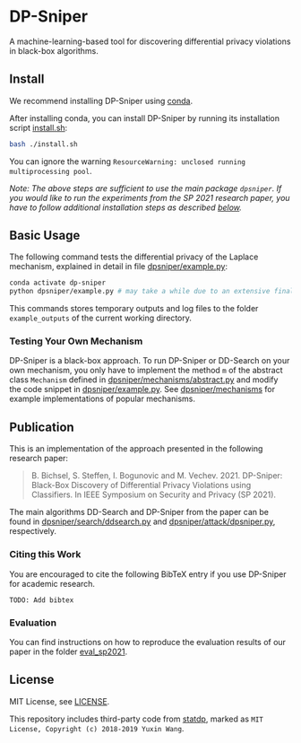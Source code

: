 # DP-Sniper

A machine-learning-based tool for discovering differential privacy violations in black-box algorithms.

## Install

We recommend installing DP-Sniper using
[conda](https://conda.io/projects/conda/en/latest/user-guide/install/index.html).

After installing conda, you can install DP-Sniper by running its installation
script [install.sh](./install.sh):

```bash
bash ./install.sh
```

You can ignore the warning `ResourceWarning: unclosed running multiprocessing
pool`.

_Note: The above steps are sufficient to use the main package `dpsniper`. If you would like to run the experiments from the SP 2021 research paper, you have to follow additional installation steps as described [below](README.md#sp-2021-evaluation)._

## Basic Usage

The following command tests the differential privacy of the Laplace mechanism,
explained in detail in file [dpsniper/example.py](dpsniper/example.py):

```bash
conda activate dp-sniper
python dpsniper/example.py # may take a while due to an extensive final confirmation
```

This commands stores temporary outputs and log files to the folder
`example_outputs` of the current working directory.

### Testing Your Own Mechanism

DP-Sniper is a black-box approach. To run DP-Sniper or DD-Search on your own
mechanism, you only have to implement the method `m` of the abstract class
`Mechanism` defined in
[dpsniper/mechanisms/abstract.py](dpsniper/mechanisms/abstract.py) and modify
the code snippet in [dpsniper/example.py](dpsniper/example.py). See
[dpsniper/mechanisms](dpsniper/mechanisms) for example implementations of
popular mechanisms.

## Publication

This is an implementation of the approach presented in the following research paper:

> B. Bichsel, S. Steffen, I. Bogunovic and M. Vechev. 2021.
> DP-Sniper: Black-Box Discovery of Differential Privacy Violations using Classifiers.
> In IEEE Symposium on Security and Privacy (SP 2021).

The main algorithms DD-Search and DP-Sniper from the paper can be found in
[dpsniper/search/ddsearch.py](dpsniper/search/ddsearch.py) and
[dpsniper/attack/dpsniper.py](dpsniper/attack/dpsniper.py), respectively.

### Citing this Work

You are encouraged to cite the following BibTeX entry if you use DP-Sniper for
academic research.

    TODO: Add bibtex

### Evaluation

You can find instructions on how to reproduce the evaluation results of our paper in the folder [eval_sp2021](eval_sp2021/README.md).

## License

MIT License, see [LICENSE](LICENSE).

This repository includes third-party code from
[statdp](https://github.com/cmla-psu/statdp), marked as `MIT License, Copyright
(c) 2018-2019 Yuxin Wang`.
